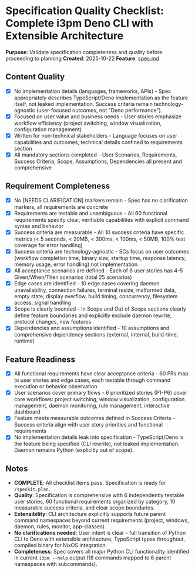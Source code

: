 # Specification Quality Checklist: Complete i3pm Deno CLI with Extensible Architecture

**Purpose**: Validate specification completeness and quality before proceeding to planning
**Created**: 2025-10-22
**Feature**: [spec.md](../spec.md)

## Content Quality

- [x] No implementation details (languages, frameworks, APIs) - Spec appropriately describes TypeScript/Deno implementation as the feature itself, not leaked implementation. Success criteria remain technology-agnostic (user-focused outcomes, not "Deno performance").
- [x] Focused on user value and business needs - User stories emphasize workflow efficiency (project switching, window visualization, configuration management)
- [x] Written for non-technical stakeholders - Language focuses on user capabilities and outcomes, technical details confined to requirements section
- [x] All mandatory sections completed - User Scenarios, Requirements, Success Criteria, Scope, Assumptions, Dependencies all present and comprehensive

## Requirement Completeness

- [x] No [NEEDS CLARIFICATION] markers remain - Spec has no clarification markers, all requirements are concrete
- [x] Requirements are testable and unambiguous - All 60 functional requirements specify clear, verifiable capabilities with explicit command syntax and behavior
- [x] Success criteria are measurable - All 10 success criteria have specific metrics (< 5 seconds, < 20MB, < 300ms, < 100ms, < 50MB, 100% test coverage for error handling)
- [x] Success criteria are technology-agnostic - SCs focus on user outcomes (workflow completion time, binary size, startup time, response latency, memory usage, error handling) not implementation
- [x] All acceptance scenarios are defined - Each of 6 user stories has 4-5 Given/When/Then scenarios (total 25 scenarios)
- [x] Edge cases are identified - 10 edge cases covering daemon unavailability, connection failures, terminal resize, malformed data, empty state, display overflow, build timing, concurrency, filesystem access, signal handling
- [x] Scope is clearly bounded - In Scope and Out of Scope sections clearly define feature boundaries and explicitly exclude daemon rewrite, protocol changes, new features
- [x] Dependencies and assumptions identified - 10 assumptions and comprehensive dependency sections (external, internal, build-time, runtime)

## Feature Readiness

- [x] All functional requirements have clear acceptance criteria - 60 FRs map to user stories and edge cases, each testable through command execution or behavior observation
- [x] User scenarios cover primary flows - 6 prioritized stories (P1-P6) cover core workflows: project switching, window visualization, configuration management, daemon monitoring, rule management, interactive dashboard
- [x] Feature meets measurable outcomes defined in Success Criteria - Success criteria align with user story priorities and functional requirements
- [x] No implementation details leak into specification - TypeScript/Deno is the feature being specified (CLI rewrite), not leaked implementation. Daemon remains Python (explicitly out of scope).

## Notes

- **COMPLETE**: All checklist items pass. Specification is ready for `/speckit.plan`.
- **Quality**: Specification is comprehensive with 6 independently testable user stories, 60 functional requirements organized by category, 10 measurable success criteria, and clear scope boundaries.
- **Extensibility**: CLI architecture explicitly supports future parent command namespaces beyond current requirements (project, windows, daemon, rules, monitor, app-classes).
- **No clarifications needed**: User intent is clear - full transition of Python CLI to Deno with extensible architecture, TypeScript types throughout, compiled binary for NixOS integration.
- **Completeness**: Spec covers all major Python CLI functionality identified in current `i3pm --help` output (18 commands mapped to 6 parent namespaces with subcommands).
